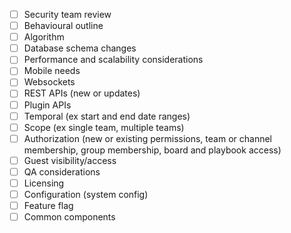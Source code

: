 - [ ] Security team review
- [ ] Behavioural outline
- [ ] Algorithm
- [ ] Database schema changes
- [ ] Performance and scalability considerations
- [ ] Mobile needs
- [ ] Websockets
- [ ] REST APIs (new or updates)
- [ ] Plugin APIs
- [ ] Temporal (ex start and end date ranges)
- [ ] Scope (ex single team, multiple teams)
- [ ] Authorization (new or existing permissions, team or channel membership, group membership, board and playbook access)
- [ ] Guest visibility/access
- [ ] QA considerations
- [ ] Licensing
- [ ] Configuration (system config)
- [ ] Feature flag
- [ ] Common components